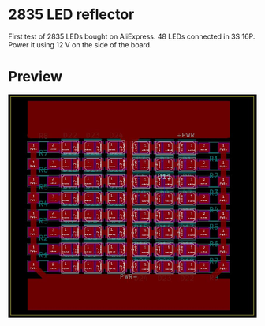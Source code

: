 # 2835 LED reflector

First test of 2835 LEDs bought on AliExpress. 48 LEDs connected in 3S 16P.
Power it using 12 V on the side of the board.

# Preview

![preview](preview.jpg)